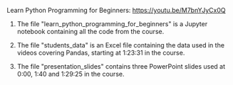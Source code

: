 Learn Python Programming for Beginners: https://youtu.be/M7bnYJyCx0Q

1. The file "learn_python_programming_for_beginners" is a Jupyter notebook containing all the code from the course. 

2. The file "students_data" is an Excel file containing the data used in the videos covering Pandas, starting at 1:23:31 in the course. 

3. The file "presentation_slides" contains three PowerPoint slides used at 0:00, 1:40 and 1:29:25 in the course.
